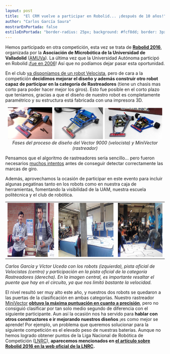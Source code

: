 ```yaml
---
layout: post
title:  "El CRM vuelve a participar en Robolid... ¡después de 10 años!"
author: "Carlos García Saura"
mostrarEnPortada: false
estiloEnPortada: "border-radius: 25px; background: #fcf8dd; border: 3px solid #fcdb05; padding: 20px; width: 90%;"
---
```


Hemos participado en otra competición, esta vez se trata de [**Robolid 2016**](http://robolid.net), organizada por la **Asociación de Microbótica de la Universidad de Valladolid** ([AMUVa](http://www.amuva.es/)). La última vez que la Universidad Autónoma participó en Robolid ¡[fue en 2006](https://www.arde.cc/competiciones/robolid-2006/)! Así que no podíamos dejar pasar esta oportunidad.


En el club [ya disponíamos de un robot Velocista](/blog/2016/02/19/viernes-abierto.html), pero de cara a la competición **decidimos mejorar el diseño y además construir otro robot capaz de participar en la categoría de Rastreadores** (tiene un chasis mas corto para poder hacer mejor los giros).
Esto fue posible en el corto plazo que teníamos, gracias a que el diseño de nuestro robot es completamente paramétrico y su estructura está fabricada con una impresora 3D.

<center><img src="/historia/eventos/2016_Robolid/2016_Robolid_procesoVector9000.jpg" height="100px"/></center>

<center><i>Fases del proceso de diseño del Vector 9000 (velocista) y MiniVector (rastreador)</i></center>

Pensamos que el algoritmo de rastreadores sería sencillo... pero fueron necesarios [muchos intentos](https://www.youtube.com/watch?v=SCZ_zdd1dcY) antes de conseguir detectar correctamente las marcas de giro.

Además, aprovechamos la ocasión de participar en este evento para incluir algunas pegatinas tanto en los robots como en nuestra caja de herramientas, fomentando la visibilidad de la UAM, nuestra escuela politécnica y el club de robótica.


<table border="0" width="100%">
  <tr>
    <td>
      <img src="/historia/eventos/2016_Robolid/2016_Robolid_CarlosVictor.jpg" height="170px"/><br/>
    </td>
    <td>
      <img src="/historia/eventos/2016_Robolid/2016_Robolid_circuitoVelocistas.jpg" height="170px"/><br/>
    </td>
    <td>
      <img src="/historia/eventos/2016_Robolid/2016_Robolid_VictorRastreadores.jpg" height="170px"/><br/>
    </td>
  </tr>
</table>

_Carlos García y Víctor Uceda con los robots (izquierda), pista oficial de Velocistas (centro) y participación en la pista oficial de la categoría Rastreadores (derecha). En la imagen central, es importante resaltar el puente que hay en el circuito, ya que nos limitó bastante la velocidad._

El nivel resultó ser muy alto este año, y nuestros dos robots se quedaron a las puertas de la clasificación en ambas categorías. Nuestro rastreador [MiniVector](https://github.com/CRM-UAM/Vector9000/blob/master/3D_design/STL/Chasis_v2_corto.stl) [**obtuvo la máxima puntuación en cuanto a precisión**](https://www.youtube.com/watch?v=JfXSZuriDGM), pero no consiguió clasificar por tan solo medio segundo de diferencia con el siguiente participante.
Aun así la ocasión nos ha servido para **hablar con otros constructores e ir mejorando nuestros diseños** ¡es como mejor se aprende! Por ejemplo, un problema que queremos solucionar para la siguiente competición es el elevado peso de nuestras baterías.
Aunque no hemos logrado obtener puntos de la Liga Nacional de Robótica de Competición ([LNRC](http://lnrc.es)), **aparecemos mencionados en [el artículo sobre Robolid 2016 en la web oficial de la LNRC](http://lnrc.es/noticias.jsp?id=133).**



